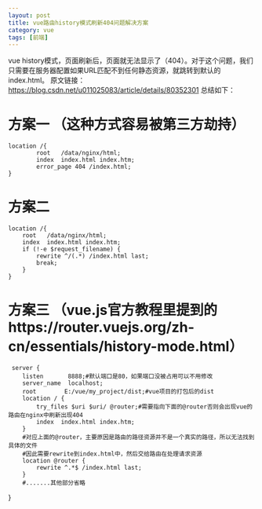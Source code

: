```yaml
---
layout: post
title: vue路由history模式刷新404问题解决方案
category: vue
tags: [前端]
---
```


  vue  history模式，页面刷新后，页面就无法显示了（404）。对于这个问题，我们只需要在服务器配置如果URL匹配不到任何静态资源，就跳转到默认的index.html。 原文链接：https://blog.csdn.net/u011025083/article/details/80352301
总结如下：
# 方案一 （这种方式容易被第三方劫持）

	location /{
	        root   /data/nginx/html;
	        index  index.html index.htm;
	        error_page 404 /index.html;
	}

# 方案二

	location /{
        root   /data/nginx/html;
        index  index.html index.htm;
        if (!-e $request_filename) {
            rewrite ^/(.*) /index.html last;
            break;
        }
    }


# 方案三 （vue.js官方教程里提到的https://router.vuejs.org/zh-cn/essentials/history-mode.html）

	 server {
        listen       8888;#默认端口是80，如果端口没被占用可以不用修改
        server_name  localhost;
        root        E:/vue/my_project/dist;#vue项目的打包后的dist
        location / {
            try_files $uri $uri/ @router;#需要指向下面的@router否则会出现vue的路由在nginx中刷新出现404
            index  index.html index.htm;
        }
        #对应上面的@router，主要原因是路由的路径资源并不是一个真实的路径，所以无法找到具体的文件
        #因此需要rewrite到index.html中，然后交给路由在处理请求资源
        location @router {
            rewrite ^.*$ /index.html last;
        }
        #.......其他部分省略
  }






